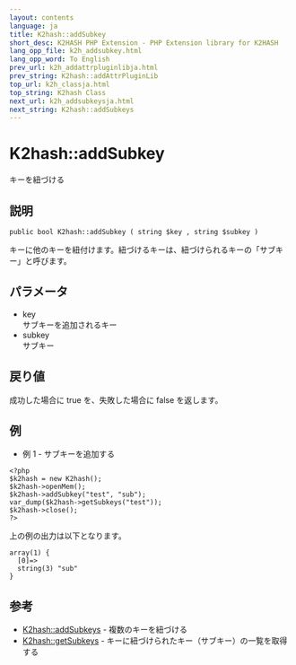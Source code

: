 ```yaml
---
layout: contents
language: ja
title: K2hash::addSubkey
short_desc: K2HASH PHP Extension - PHP Extension library for K2HASH
lang_opp_file: k2h_addsubkey.html
lang_opp_word: To English
prev_url: k2h_addattrpluginlibja.html
prev_string: K2hash::addAttrPluginLib
top_url: k2h_classja.html
top_string: K2hash Class
next_url: k2h_addsubkeysja.html
next_string: K2hash::addSubkeys
---
```


# K2hash::addSubkey
キーを紐づける

## 説明

```
public bool K2hash::addSubkey ( string $key , string $subkey )
```

キーに他のキーを紐付けます。紐づけるキーは、紐づけられるキーの「サブキー」と呼びます。 

## パラメータ
- key  
サブキーを追加されるキー
- subkey  
サブキー

## 戻り値
成功した場合に true を、失敗した場合に false を返します。 

## 例
- 例 1 - サブキーを追加する

```
<?php
$k2hash = new K2hash();
$k2hash->openMem();
$k2hash->addSubkey("test", "sub");
var_dump($k2hash->getSubkeys("test"));
$k2hash->close();
?>
```

上の例の出力は以下となります。

```
array(1) {
  [0]=>
  string(3) "sub"
}
```


## 参考
- [K2hash::addSubkeys](k2h_addsubkeysja.html) - 複数のキーを紐づける
- [K2hash::getSubkeys](k2h_getsubkeysja.html) - キーに紐づけられたキー（サブキー）の一覧を取得する
